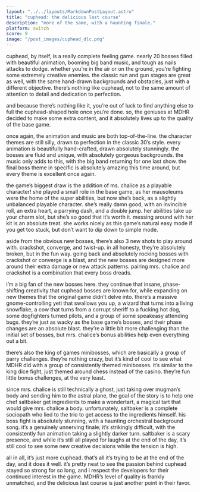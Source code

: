 ```yaml
---
layout: "../../layouts/MarkdownPostLayout.astro"
title: "cuphead: the delicious last course"
description: "more of the same, with a haunting finale."
platform: switch
score: 9
image: "/post_images/cuphead_dlc.png"
---
```

cuphead, by itself, is a really complete feeling game. nearly 20 bosses filled with beautiful animation, booming big band music, and tough as nails attacks to dodge. whether you’re in the air or on the ground, you’re fighting some extremely creative enemies. the classic run and gun stages are great as well, with the same hand-drawn backgrounds and obstacles, just with a different objective. there’s nothing like cuphead, not to the same amount of attention to detail and dedication to perfection.

and because there’s nothing like it, you’re out of luck to find anything else to full the cuphead-shaped hole once you’re done. so, the geniuses at MDHR decided to make some extra content, and it absolutely lives up to the quality of the base game.

once again, the animation and music are both top-of-the-line. the character themes are still silly, drawn to perfection in the classic 30’s style. every animation is beautifully hand-crafted, drawn absolutely stunningly. the bosses are fluid and unique, with absolutely gorgeous backgrounds. the music only adds to this, with the big band returning for one last show. the final boss theme in specific is absolutely amazing this time around, but every theme is excellent once again.

the game’s biggest draw is the addition of ms. chalice as a playable character! she played a small role in the base game, as her mausoleums were the home of the super abilities, but now she’s back, as a slightly unbalanced playable character. she’s really damn good, with an invincible roll, an extra heart, a parrying dash, and a double jump. her abilities take up your charm slot, but she’s so good that it’s worth it. messing around with her kit is an absolute treat. she works nicely as this game’s natural easy mode if you get too stuck, but don’t want to dip down to simple mode.

aside from the obvious new bosses, there’s also 3 new shots to play around with. crackshot, converge, and twist-up. in all honesty, they’re absolutely broken, but in the fun way. going back and absolutely rocking bosses with crackshot or converge is a blast, and the new bosses are designed more around their extra damage or new attack patterns. pairing mrs. chalice and crackshot is a combination that every boss dreads.

i’m a big fan of the new bosses here. they continue that insane, phase-shifting creativity that cuphead bosses are known for, while expanding on new themes that the original game didn’t delve into. there’s a massive gnome-controlling yeti that swallows you up, a wizard that turns into a living snowflake, a cow that turns from a corrupt sheriff to a fucking hot dog, some dogfighters turned pilots, and a group of some speakeasy attending bugs. they’re just as wacky as the base game’s bosses, and their phase changes are an absolute blast. they’re a little bit more challenging than the initial set of bosses, but mrs. chalice’s bonus abilities help even everything out a bit.

there’s also the king of games minibosses, which are basically a group of parry challenges. they’re nothing crazy, but it’s kind of cool to see what MDHR did with a group of consistently themed minibosses. it’s similar to the king dice fight, just themed around chess instead of the casino. they’re fun little bonus challenges, at the very least.

since mrs. chalice is still technically a ghost, just taking over mugman’s body and sending him to the astral plane, the goal of the story is to help one chef saltbaker get ingredients to make a wondertart, a magical tart that would give mrs. chalice a body. unfortunately, saltbaker is a complete sociopath who lied to the trio to get access to the ingredients himself. his boss fight is absolutely stunning, with a haunting orchestral background song. it’s a genuinely unnerving finale; it’s strikingly difficult, with the consistently fun animation taking a slightly darker turn. saltbaker is a scary presence, and while it’s still all played for laughs at the end of the day, it’s still cool to see some new creative decisions while the tension is high.

all in all, it’s just more cuphead. that’s all it’s trying to be at the end of the day, and it does it well. it’s pretty neat to see the passion behind cuphead stayed so strong for so long, and i respect the developers for their continued interest in the game. MDHR’s level of quality is frankly unmatched, and the delicious last course is just another point in their favor.
